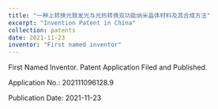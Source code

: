 ```yaml
---
title: "一种上转换光致发光与光热转换双功能纳米晶体材料及其合成方法"
excerpt: "Invention Patent in China"
collection: patents
date: 2021-11-23
inventor: "First named inventor"
---
```


First Named Inventor. Patent Application Filed and Published.

Application No.: 202111096128.9

Publication Date: 2021-11-23